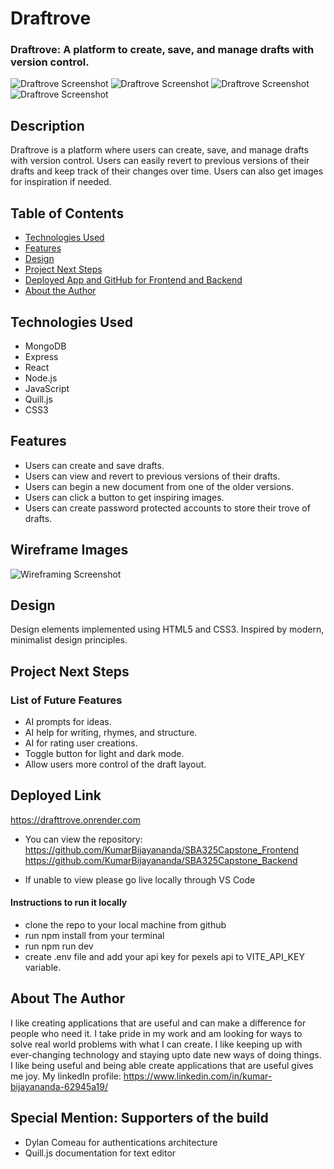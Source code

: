 # Draftrove

### Draftrove: A platform to create, save, and manage drafts with version control.
<img src="../Frontend/src/assets/Screenshot 2025-02-26 225242.png" alt="Draftrove Screenshot"/> 
<img src="../Frontend/src/assets/Screenshot 2025-02-26 225407.png" alt="Draftrove Screenshot"/> 
<img src="../Frontend/src/assets/Screenshot 2025-02-26 225454.png" alt="Draftrove Screenshot"/> 
<img src="../Frontend/src/assets/Screenshot 2025-02-26 225431.png" alt="Draftrove Screenshot"/> 


## Description
Draftrove is a platform where users can create, save, and manage drafts with version control. Users can easily revert to previous versions of their drafts and keep track of their changes over time. Users can also get images for inspiration if needed.

## Table of Contents
* [Technologies Used](#technologiesused)
* [Features](#features)
* [Design](#design)
* [Project Next Steps](#nextsteps)
* [Deployed App and GitHub for Frontend and Backend](#deployment)
* [About the Author](#author)


## <a name="technologiesused"></a>Technologies Used
* MongoDB
* Express
* React
* Node.js
* JavaScript
* Quill.js
* CSS3

## Features
* Users can create and save drafts.
* Users can view and revert to previous versions of their drafts.
* Users can begin a new document from one of the older versions.
* Users can click a button to get inspiring images.
* Users can create password protected accounts to store their trove of drafts.

## Wireframe Images
<img src="../Frontend/src/assets/Capstone_Wireframe.png" alt="Wireframing Screenshot"/>

## <a name="design"></a>Design
Design elements implemented using HTML5 and CSS3. Inspired by modern, minimalist design principles.


## <a name="nextsteps"></a>Project Next Steps
### List of Future Features
* AI prompts for ideas.
* AI help for writing, rhymes, and structure.
* AI for rating user creations.
* Toggle button for light and dark mode.
* Allow users more control of the draft layout.

## <a name="deployment"></a>Deployed Link
https://drafttrove.onrender.com

* You can view the repository:
https://github.com/KumarBijayananda/SBA325Capstone_Frontend
https://github.com/KumarBijayananda/SBA325Capstone_Backend

* If unable to view please go live locally through VS Code
#### Instructions to run it locally
* clone the repo to your local machine from github
* run npm install from your terminal
* run npm run dev
* create .env file and add your api key for pexels api to VITE_API_KEY variable.

## <a name="author"></a>About The Author
I like creating applications that are useful and can make a difference for people who need it. I take pride in my work and am looking for ways to solve real world problems with what I can create. I like keeping up with ever-changing technology and staying upto date new ways of doing things. I like being useful and being able create applications that are useful gives me joy. My linkedIn profile: https://www.linkedin.com/in/kumar-bijayananda-62945a19/

## Special Mention: Supporters of the build
* Dylan Comeau for authentications architecture
* Quill.js documentation for text editor